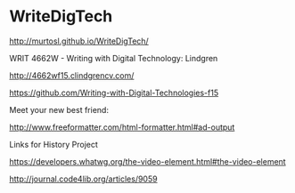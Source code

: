# WriteDigTech 

http://murtosl.github.io/WriteDigTech/

WRIT 4662W - Writing with Digital Technology: Lindgren

http://4662wf15.clindgrencv.com/

https://github.com/Writing-with-Digital-Technologies-f15


Meet your new best friend:

http://www.freeformatter.com/html-formatter.html#ad-output


Links for History Project

https://developers.whatwg.org/the-video-element.html#the-video-element


http://journal.code4lib.org/articles/9059
